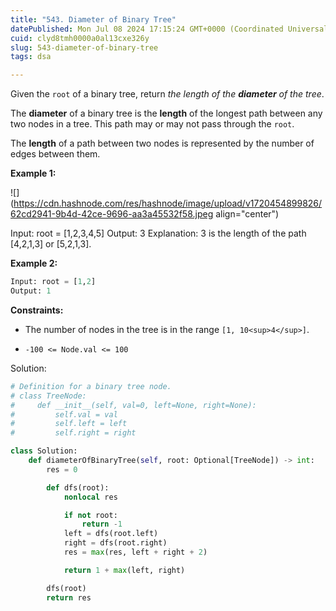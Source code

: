 ```yaml
---
title: "543. Diameter of Binary Tree"
datePublished: Mon Jul 08 2024 17:15:24 GMT+0000 (Coordinated Universal Time)
cuid: clyd8tmh0000a0al13cxe326y
slug: 543-diameter-of-binary-tree
tags: dsa

---
```


Given the `root` of a binary tree, return *the length of the* ***diameter*** *of the tree*.

The **diameter** of a binary tree is the **length** of the longest path between any two nodes in a tree. This path may or may not pass through the `root`.

The **length** of a path between two nodes is represented by the number of edges between them.

**Example 1:**

![](https://cdn.hashnode.com/res/hashnode/image/upload/v1720454899826/62cd2941-9b4d-42ce-9696-aa3a45532f58.jpeg align="center")

  
Input: root = \[1,2,3,4,5\] Output: 3 Explanation: 3 is the length of the path \[4,2,1,3\] or \[5,2,1,3\].

**Example 2:**

```python
Input: root = [1,2]
Output: 1
```

**Constraints:**

* The number of nodes in the tree is in the range `[1, 10<sup>4</sup>]`.
    
* `-100 <= Node.val <= 100`
    

Solution:

```python
# Definition for a binary tree node.
# class TreeNode:
#     def __init__(self, val=0, left=None, right=None):
#         self.val = val
#         self.left = left
#         self.right = right

class Solution:
    def diameterOfBinaryTree(self, root: Optional[TreeNode]) -> int:
        res = 0

        def dfs(root):
            nonlocal res

            if not root:
                return -1
            left = dfs(root.left)
            right = dfs(root.right)
            res = max(res, left + right + 2)

            return 1 + max(left, right)

        dfs(root)
        return res
```